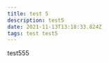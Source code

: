 ```yaml
---
title: test 5
description: test5
date: 2021-11-13T13:18:33.824Z
tags: test test5
---
```

<div class="tst">test555</div>